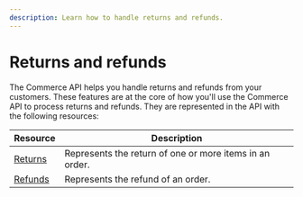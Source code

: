 ```yaml
---
description: Learn how to handle returns and refunds.
---
```


# Returns and refunds

The Commerce API helps you handle returns and refunds from your customers. These features are at the core of how you'll use the Commerce API to process returns and refunds. They are represented in the API with the following resources:

| Resource            | Description                                             |
| ------------------- | ------------------------------------------------------- |
| [Returns](returns/) | Represents the return of one or more items in an order. |
| [Refunds](refunds/) | Represents the refund of an order.                      |

